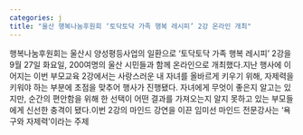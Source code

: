 ```yaml
---
categories: j
title: "울산 행복나눔후원회 ‘토닥토닥 가족 행복 레시피’ 2강 온라인 개최"
---
```

행복나눔후원회는 울산시 양성평등사업의 일환으로 ‘토닥토닥 가족 행복 레시피’ 2강을 9월 27일 화요일, 200여명의 울산 시민들과 함께 온라인으로 개최했다.지난 행사에 이어지는 이번 부모교육 2강에서는 사랑스러운 내 자녀를 올바르게 키우기 위해, 자제력을 키워야 하는 부분에 초점을 맞추어 행사가 진행됐다. 자녀에게 무엇이 좋은지 알고는 있지만, 순간의 편안함을 위해 한 선택이 어떤 결과를 가져오는지 알지 못하고 있는 부모들에게 신선한 충격이 됐다.이번 2강의 마인드 강연을 이끈 임미선 마인드 전문강사는 ‘욕구와 자제력’이라는 주제